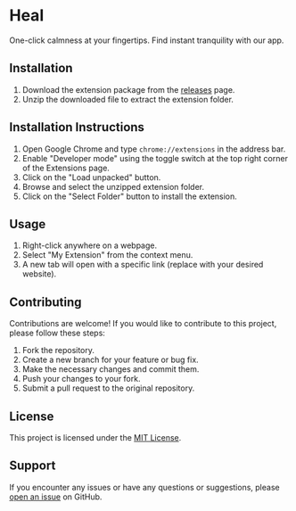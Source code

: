 # Heal
One-click calmness at your fingertips. Find instant tranquility with our app.

## Installation

1. Download the extension package from the [releases]([https://github.com/yourusername/your-repo/releases](https://drive.google.com/drive/u/0/folders/1Aawg47iK_924gTSHCo1_BmLNprxhci69)) page.
2. Unzip the downloaded file to extract the extension folder.

## Installation Instructions

1. Open Google Chrome and type `chrome://extensions` in the address bar.
2. Enable "Developer mode" using the toggle switch at the top right corner of the Extensions page.
3. Click on the "Load unpacked" button.
4. Browse and select the unzipped extension folder.
5. Click on the "Select Folder" button to install the extension.

## Usage

1. Right-click anywhere on a webpage.
2. Select "My Extension" from the context menu.
3. A new tab will open with a specific link (replace with your desired website).

## Contributing

Contributions are welcome! If you would like to contribute to this project, please follow these steps:

1. Fork the repository.
2. Create a new branch for your feature or bug fix.
3. Make the necessary changes and commit them.
4. Push your changes to your fork.
5. Submit a pull request to the original repository.

## License

This project is licensed under the [MIT License](LICENSE).

## Support

If you encounter any issues or have any questions or suggestions, please [open an issue](https://github.com/phnumbahwan/Heal/issues) on GitHub.
